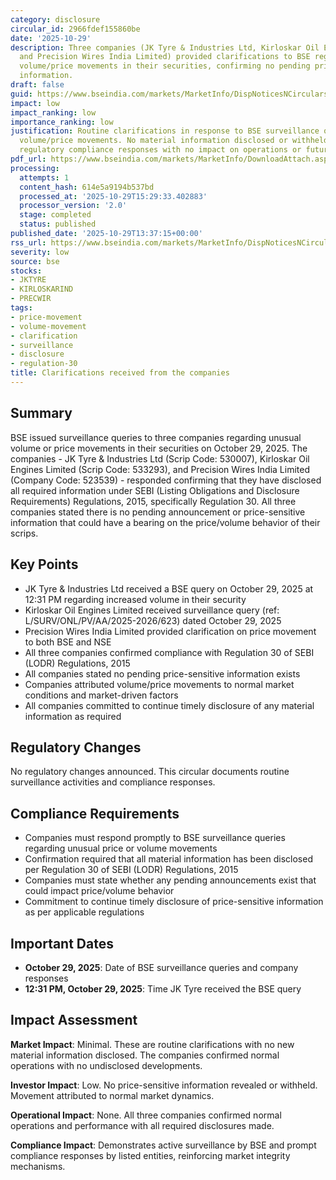 ```yaml
---
category: disclosure
circular_id: 2966fdef155860be
date: '2025-10-29'
description: Three companies (JK Tyre & Industries Ltd, Kirloskar Oil Engines Limited,
  and Precision Wires India Limited) provided clarifications to BSE regarding unusual
  volume/price movements in their securities, confirming no pending price-sensitive
  information.
draft: false
guid: https://www.bseindia.com/markets/MarketInfo/DispNoticesNCirculars.aspx?Noticeid={A706E419-99DF-4EF2-91CD-4FB61FBBE434}&noticeno=20251029-49&dt=10/29/2025&icount=49&totcount=56&flag=0
impact: low
impact_ranking: low
importance_ranking: low
justification: Routine clarifications in response to BSE surveillance queries about
  volume/price movements. No material information disclosed or withheld. Standard
  regulatory compliance responses with no impact on operations or future performance.
pdf_url: https://www.bseindia.com/markets/MarketInfo/DownloadAttach.aspx?id=20251029-49&attachedId=9011e256-d6f0-4d98-b4c9-94918dbbab55
processing:
  attempts: 1
  content_hash: 614e5a9194b537bd
  processed_at: '2025-10-29T15:29:33.402883'
  processor_version: '2.0'
  stage: completed
  status: published
published_date: '2025-10-29T13:37:15+00:00'
rss_url: https://www.bseindia.com/markets/MarketInfo/DispNoticesNCirculars.aspx?Noticeid={A706E419-99DF-4EF2-91CD-4FB61FBBE434}&noticeno=20251029-49&dt=10/29/2025&icount=49&totcount=56&flag=0
severity: low
source: bse
stocks:
- JKTYRE
- KIRLOSKARIND
- PRECWIR
tags:
- price-movement
- volume-movement
- clarification
- surveillance
- disclosure
- regulation-30
title: Clarifications received from the companies
---
```


## Summary

BSE issued surveillance queries to three companies regarding unusual volume or price movements in their securities on October 29, 2025. The companies - JK Tyre & Industries Ltd (Scrip Code: 530007), Kirloskar Oil Engines Limited (Scrip Code: 533293), and Precision Wires India Limited (Company Code: 523539) - responded confirming that they have disclosed all required information under SEBI (Listing Obligations and Disclosure Requirements) Regulations, 2015, specifically Regulation 30. All three companies stated there is no pending announcement or price-sensitive information that could have a bearing on the price/volume behavior of their scrips.

## Key Points

- JK Tyre & Industries Ltd received a BSE query on October 29, 2025 at 12:31 PM regarding increased volume in their security
- Kirloskar Oil Engines Limited received surveillance query (ref: L/SURV/ONL/PV/AA/2025-2026/623) dated October 29, 2025
- Precision Wires India Limited provided clarification on price movement to both BSE and NSE
- All three companies confirmed compliance with Regulation 30 of SEBI (LODR) Regulations, 2015
- All companies stated no pending price-sensitive information exists
- Companies attributed volume/price movements to normal market conditions and market-driven factors
- All companies committed to continue timely disclosure of any material information as required

## Regulatory Changes

No regulatory changes announced. This circular documents routine surveillance activities and compliance responses.

## Compliance Requirements

- Companies must respond promptly to BSE surveillance queries regarding unusual price or volume movements
- Confirmation required that all material information has been disclosed per Regulation 30 of SEBI (LODR) Regulations, 2015
- Companies must state whether any pending announcements exist that could impact price/volume behavior
- Commitment to continue timely disclosure of price-sensitive information as per applicable regulations

## Important Dates

- **October 29, 2025**: Date of BSE surveillance queries and company responses
- **12:31 PM, October 29, 2025**: Time JK Tyre received the BSE query

## Impact Assessment

**Market Impact**: Minimal. These are routine clarifications with no new material information disclosed. The companies confirmed normal operations with no undisclosed developments.

**Investor Impact**: Low. No price-sensitive information revealed or withheld. Movement attributed to normal market dynamics.

**Operational Impact**: None. All three companies confirmed normal operations and performance with all required disclosures made.

**Compliance Impact**: Demonstrates active surveillance by BSE and prompt compliance responses by listed entities, reinforcing market integrity mechanisms.